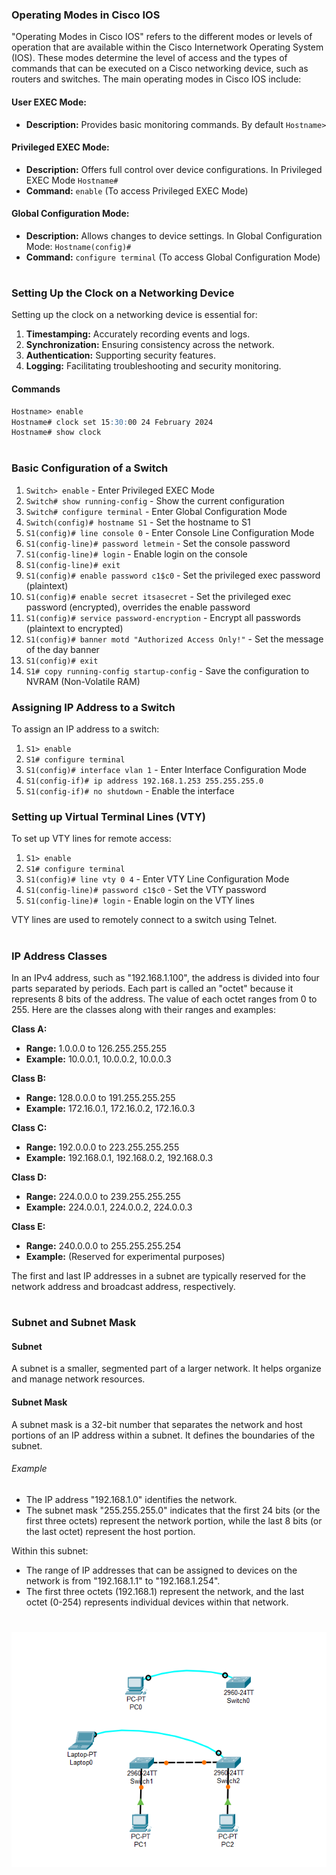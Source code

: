 ### Operating Modes in Cisco IOS

"Operating Modes in Cisco IOS" refers to the different modes or levels of operation that are available within the Cisco Internetwork Operating System (IOS). These modes determine the level of access and the types of commands that can be executed on a Cisco networking device, such as routers and switches. The main operating modes in Cisco IOS include:

#### User EXEC Mode:

- **Description:** Provides basic monitoring commands. By default `Hostname>`

#### Privileged EXEC Mode:

- **Description:** Offers full control over device configurations. In Privileged EXEC Mode `Hostname#`
- **Command:** `enable` (To access Privileged EXEC Mode)

#### Global Configuration Mode:

- **Description:** Allows changes to device settings. In Global Configuration Mode: `Hostname(config)#`
- **Command:** `configure terminal` (To access Global Configuration Mode)

#
### Setting Up the Clock on a Networking Device

Setting up the clock on a networking device is essential for:

1. **Timestamping:** Accurately recording events and logs.
2. **Synchronization:** Ensuring consistency across the network.
3. **Authentication:** Supporting security features.
4. **Logging:** Facilitating troubleshooting and security monitoring.

#### Commands

```markdown
Hostname> enable
Hostname# clock set 15:30:00 24 February 2024
Hostname# show clock
```
#
### Basic Configuration of a Switch

1. `Switch> enable` - Enter Privileged EXEC Mode
2. `Switch# show running-config` - Show the current configuration
3. `Switch# configure terminal` - Enter Global Configuration Mode
4. `Switch(config)# hostname S1` - Set the hostname to S1
5. `S1(config)# line console 0` - Enter Console Line Configuration Mode
6. `S1(config-line)# password letmein` - Set the console password
7. `S1(config-line)# login` - Enable login on the console
8. `S1(config-line)# exit`
9. `S1(config)# enable password c1$c0` - Set the privileged exec password (plaintext)
10. `S1(config)# enable secret itsasecret` - Set the privileged exec password (encrypted), overrides the enable password
11. `S1(config)# service password-encryption` - Encrypt all passwords (plaintext to encrypted)
12. `S1(config)# banner motd "Authorized Access Only!"` - Set the message of the day banner
13. `S1(config)# exit`
14. `S1# copy running-config startup-config` - Save the configuration to NVRAM (Non-Volatile RAM)

### Assigning IP Address to a Switch

To assign an IP address to a switch:

1. `S1> enable`
2. `S1# configure terminal`
3. `S1(config)# interface vlan 1` - Enter Interface Configuration Mode
4. `S1(config-if)# ip address 192.168.1.253 255.255.255.0`
5. `S1(config-if)# no shutdown` - Enable the interface

### Setting up Virtual Terminal Lines (VTY)

To set up VTY lines for remote access:

1. `S1> enable`
2. `S1# configure terminal`
3. `S1(config)# line vty 0 4` - Enter VTY Line Configuration Mode
4. `S1(config-line)# password c1$c0` - Set the VTY password
5. `S1(config-line)# login` - Enable login on the VTY lines

VTY lines are used to remotely connect to a switch using Telnet.

#
### IP Address Classes
In an IPv4 address, such as "192.168.1.100", the address is divided into four parts separated by periods. Each part is called an "octet" because it represents 8 bits of the address. The value of each octet ranges from 0 to 255. Here are the classes along with their ranges and examples:

**Class A:**
- **Range:** 1.0.0.0 to 126.255.255.255
- **Example:** 10.0.0.1, 10.0.0.2, 10.0.0.3

**Class B:**
- **Range:** 128.0.0.0 to 191.255.255.255
- **Example:** 172.16.0.1, 172.16.0.2, 172.16.0.3

**Class C:**
- **Range:** 192.0.0.0 to 223.255.255.255
- **Example:** 192.168.0.1, 192.168.0.2, 192.168.0.3

**Class D:**
- **Range:** 224.0.0.0 to 239.255.255.255
- **Example:** 224.0.0.1, 224.0.0.2, 224.0.0.3

 **Class E:**
  - **Range:** 240.0.0.0 to 255.255.255.254
  - **Example:** (Reserved for experimental purposes)

The first and last IP addresses in a subnet are typically reserved for the network address and broadcast address, respectively.

#
### Subnet and Subnet Mask

#### Subnet
A subnet is a smaller, segmented part of a larger network. It helps organize and manage network resources.

#### Subnet Mask
A subnet mask is a 32-bit number that separates the network and host portions of an IP address within a subnet. It defines the boundaries of the subnet.

###### Example
- The IP address "192.168.1.0" identifies the network.
- The subnet mask "255.255.255.0" indicates that the first 24 bits (or the first three octets) represent the network portion, while the last 8 bits (or the last octet) represent the host portion.

Within this subnet:
- The range of IP addresses that can be assigned to devices on the network is from "192.168.1.1" to "192.168.1.254".
- The first three octets (192.168.1) represent the network, and the last octet (0-254) represents individual devices within that network.

#
<img src='./lab2.png'>
